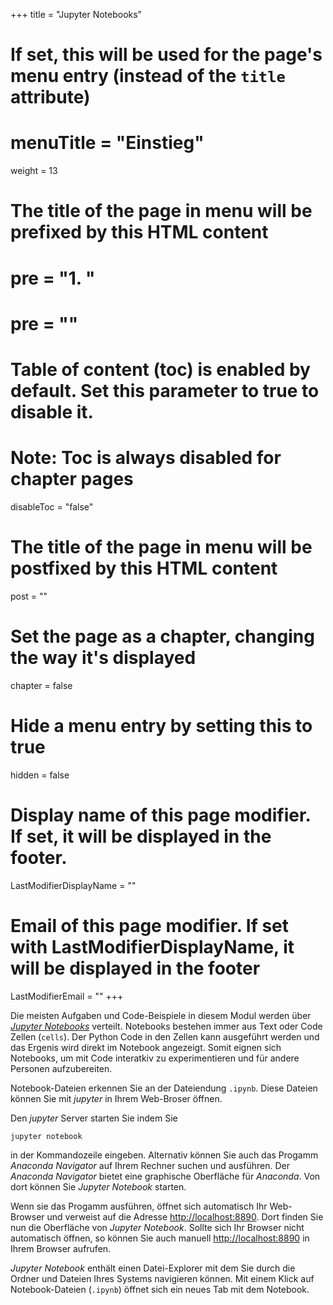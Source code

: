 +++
title = "Jupyter Notebooks"
# If set, this will be used for the page's menu entry (instead of the `title` attribute)
# menuTitle = "Einstieg"
weight = 13
# The title of the page in menu will be prefixed by this HTML content
 # pre = "<b>1. </b>"
# pre = "<i class='fab fa-github'></i>"
# Table of content (toc) is enabled by default. Set this parameter to true to disable it.
# Note: Toc is always disabled for chapter pages
disableToc = "false"
# The title of the page in menu will be postfixed by this HTML content
post = ""
# Set the page as a chapter, changing the way it's displayed
chapter = false
# Hide a menu entry by setting this to true
hidden = false
# Display name of this page modifier. If set, it will be displayed in the footer.
LastModifierDisplayName = ""
# Email of this page modifier. If set with LastModifierDisplayName, it will be displayed in the footer
LastModifierEmail = ""
+++ 


Die meisten Aufgaben und Code-Beispiele in diesem Modul werden über [*Jupyter Notebooks*](https://jupyter.org/) verteilt. Notebooks bestehen immer aus Text oder Code Zellen (`cells`). Der Python Code in den Zellen kann ausgeführt werden und das Ergenis wird direkt im Notebook angezeigt. Somit eignen sich Notebooks, um mit Code interatkiv zu experimentieren und für andere Personen aufzubereiten. 

Notebook-Dateien erkennen Sie an der Dateiendung `.ipynb`. Diese Dateien können Sie mit *jupyter* in Ihrem Web-Broser öffnen. 

Den *jupyter* Server starten Sie indem Sie 
```shell
jupyter notebook
```
in der Kommandozeile eingeben. Alternativ können Sie auch das Progamm *Anaconda Navigator* auf Ihrem Rechner suchen und ausführen. Der *Anaconda Navigator* bietet eine graphische Oberfläche für *Anaconda*. Von dort können Sie *Jupyter Notebook* starten. 

Wenn sie das Progamm ausführen, öffnet sich automatisch Ihr Web-Browser und verweist auf die Adresse [http://localhost:8890](http://localhost:8890/tree). Dort finden Sie nun die Oberfläche von *Jupyter Notebook*. Sollte sich Ihr Browser nicht automatisch öffnen, so können Sie auch manuell [http://localhost:8890](http://localhost:8890/tree) in Ihrem Browser aufrufen. 

*Jupyter Notebook* enthält einen Datei-Explorer mit dem Sie durch die Ordner und Dateien Ihres Systems navigieren können. Mit einem Klick auf Notebook-Dateien (`.ipynb`) öffnet sich ein neues Tab mit dem Notebook.






